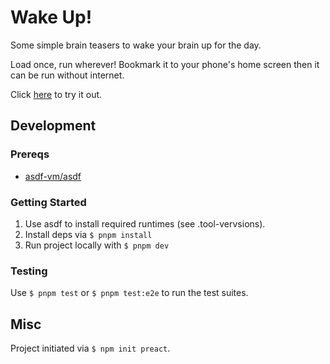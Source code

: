 # Wake Up!

Some simple brain teasers to wake your brain up for the day.

Load once, run wherever! Bookmark it to your phone's home screen then it can be run without internet.

Click <a href="https://wake-up.chenghsuan.me" target="_blank" rel="noopener noreferrer">here</a> to try it out.

## Development

### Prereqs

- [asdf-vm/asdf](https://github.com/asdf-vm/asdf)

### Getting Started

1. Use asdf to install required runtimes (see .tool-vervsions).
2. Install deps via `$ pnpm install`
3. Run project locally with `$ pnpm dev`

### Testing

Use `$ pnpm test` or `$ pnpm test:e2e` to run the test suites.

## Misc

Project initiated via `$ npm init preact`.
